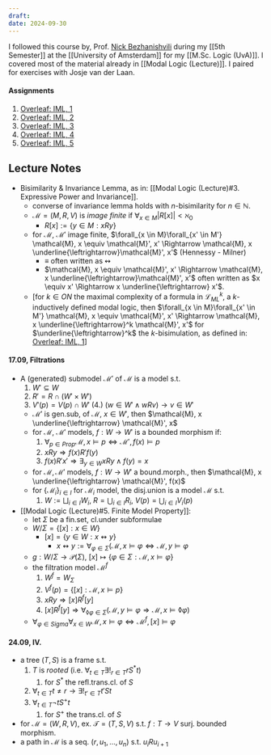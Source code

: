 ```yaml
---
draft: 
date: 2024-09-30
---
```

I followed this course by, Prof. [Nick Bezhanishvili]() during my [[5th Semester]] at the [[University of Amsterdam]] for my [[M.Sc. Logic (UvA)]]. I covered most of the material already in [[Modal Logic (Lecture)]]. I paired for exercises with Josje van der Laan.
#### Assignments
1. [Overleaf: IML, 1](https://www.overleaf.com/read/qdtknhmjymqt#0a2005)
2. [Overleaf: IML, 2](https://www.overleaf.com/read/cpcbpxgshgwx#9933a8)
3. [Overleaf: IML, 3](https://www.overleaf.com/read/fhfgdcfdxfks#e50bb8)
4. [Overleaf: IML, 4](https://www.overleaf.com/read/nqzhrtkqwbjy#cd734e)
5. [Overleaf: IML, 5](https://www.overleaf.com/read/bnbpqggkwwdm#e2f4f5)

## Lecture Notes
- Bisimilarity & Invariance Lemma, as in: [[Modal Logic (Lecture)#3. Expressive Power and Invariance]].
	- converse of invariance lemma holds with $n$-bisimilarity for $n \in \mathbb{N}$.
	- $\mathcal{M} = (M, R, V)$ is _image finite_ if $\forall_{x \in M} |R[x]| < \aleph_0$
		- $R[x] := \{y \in M : x R y\}$
	- for $\mathcal{M}$, $\mathcal{M}'$ image finite, $\forall_{x \in M}\forall_{x' \in M'} \mathcal{M}, x \equiv \mathcal{M}', x' \Rightarrow \mathcal{M}, x \underline{\leftrightarrow}\mathcal{M}', x'$ (Hennessy - Milner)
		- $\equiv$ often written as $\leftrightsquigarrow$
		- $\mathcal{M}, x \equiv \mathcal{M}', x' \Rightarrow \mathcal{M}, x \underline{\leftrightarrow}\mathcal{M}', x'$ often written as $x \equiv x' \Rightarrow x \underline{\leftrightarrow} x'$.
	- \[for $k \in ON$ the maximal complexity of a formula in $\mathcal{L}^k_{ML}$, a $k$-inductively defined modal logic, then $\forall_{x \in M}\forall_{x' \in M'} \mathcal{M}, x \equiv \mathcal{M}', x' \Rightarrow \mathcal{M}, x \underline{\leftrightarrow}^k \mathcal{M}', x'$ for $\underline{\leftrightarrow}^k$ the $k$-bisimulation, as defined in: [Overleaf: IML, 1](https://www.overleaf.com/read/qdtknhmjymqt#0a2005)\]
#### 17.09, Filtrations
- A (generated) submodel $\mathcal{M}'$ of $\mathcal{M}$ is a model s.t.
	1. $W' \subseteq W$ 
	2. $R' = R \cap (W' \times W')$
	3. $V'(p) = V(p) \cap W'$ 
	(4.) $(w \in W' \land wRv) \to v \in W'$ 
	- $\mathcal{M'}$ is gen.sub, of $\mathcal{M}$, $x \in W'$, then $\mathcal{M}, x \underline{\leftrightarrow} \mathcal{M}', x$
	- for $\mathcal{M}$, $\mathcal{M}'$ models, $f: W \to W'$ is a bounded morphism if:
		1. $\forall_{p \in Prop}\mathcal{M}, x \models p \Leftrightarrow \mathcal{M'}, f(x) \models p$
		2. $x R y \Rightarrow f(x) R' f(y)$
		3. $f(x) R' x' \Rightarrow \exists_{y \in W} x R y \land f(y) = x$
	- for $\mathcal{M}, \mathcal{M}'$ models, $f: W \to W'$ a bound.morph., then $\mathcal{M}, x \underline{\leftrightarrow} \mathcal{M}', f(x)$
	- for $\{\mathcal{M}_i\}_{i \in I}$ for $\mathcal{M}_i$ model, the disj.union is a model $\mathcal{M}$ s.t.
		1. $W := \bigsqcup_{i \in I} W_i$, $R = \bigcup_{i \in I} R_i$, $V(p) = \bigcup_{i \in I} V_i(p)$ 
- [[Modal Logic (Lecture)#5. Finite Model Property]]:
	- let $\Sigma$ be a fin.set, cl.under subformulae
	- $W/\Sigma = \{[x]: x \in W\}$
		- $[x] =\{y \in W : x \leftrightsquigarrow y\}$
			- $x \leftrightsquigarrow y := \forall_{\varphi\in \Sigma}(\mathcal{M}, x \models \varphi \Leftrightarrow \mathcal{M}, y \models \varphi$
	- $g: W / \Sigma \to \mathcal{P}(\Sigma)$, $[x] \mapsto \{\varphi \in \Sigma : \mathcal{M},x \models \varphi\}$
	- the filtration model $\mathcal{M}^f$
		1. $W^f = W_\Sigma$
		2. $V^f(p) = \{[x]: \mathcal{M}, x \models p\}$
		3. $xRy \Rightarrow [x] R^f [y]$ 
		4. $[x]R^f[y] \Rightarrow \forall_{\lozenge \varphi \in \Sigma}(\mathcal{M}, y \models \varphi \Rightarrow \mathcal{M}, x \models \lozenge \varphi)$
	- $\forall_{\varphi \in Sigma} \forall_{x \in W} \mathcal{M}, x \models \varphi \Leftrightarrow \mathcal{M}^f, [x] \models \varphi$
#### 24.09, IV.
- a tree $(T,S)$ is a frame s.t. 
	1. $T$ is _rooted_ (i.e. $\forall_{t \in T}\exists!_{r \in T} rS^*t$)
		1. for $S^*$ the refl.trans.cl. of $S$
	2. $\forall_{t \in T} t \not = r \to \exists!_{t' \in T} t' S t$
	3. $\forall_{t \in T} \lnot t S^+ t$
		1. for $S^+$ the trans.cl. of $S$
- for $\mathcal{M} = (W, R, V)$, ex. $\mathcal{T} = (T, S, V)$ s.t. $f: T \to V$ surj. bounded morphism.
- a path in $\mathcal{M}$ is a seq. $(r, u_1, ..., u_n)$ s.t. $u_i R u_{i + 1}$ 